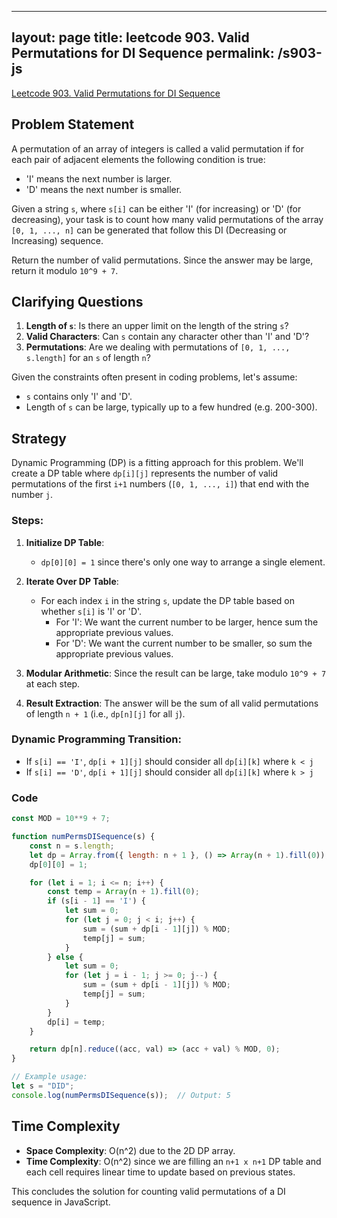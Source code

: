 
---
layout: page
title: leetcode 903. Valid Permutations for DI Sequence
permalink: /s903-js
---
[Leetcode 903. Valid Permutations for DI Sequence](https://algoadvance.github.io/algoadvance/l903)
## Problem Statement

A permutation of an array of integers is called a valid permutation if for each pair of adjacent elements the following condition is true:

- 'I' means the next number is larger.
- 'D' means the next number is smaller.

Given a string `s`, where `s[i]` can be either 'I' (for increasing) or 'D' (for decreasing), your task is to count how many valid permutations of the array `[0, 1, ..., n]` can be generated that follow this DI (Decreasing or Increasing) sequence.

Return the number of valid permutations. Since the answer may be large, return it modulo `10^9 + 7`.

## Clarifying Questions

1. **Length of `s`**: Is there an upper limit on the length of the string `s`?
2. **Valid Characters**: Can `s` contain any character other than 'I' and 'D'?
3. **Permutations**: Are we dealing with permutations of `[0, 1, ..., s.length]` for an `s` of length `n`? 

Given the constraints often present in coding problems, let's assume:
- `s` contains only 'I' and 'D'.
- Length of `s` can be large, typically up to a few hundred (e.g. 200-300).

## Strategy

Dynamic Programming (DP) is a fitting approach for this problem. We'll create a DP table where `dp[i][j]` represents the number of valid permutations of the first `i+1` numbers (`[0, 1, ..., i]`) that end with the number `j`.

### Steps:

1. **Initialize DP Table**: 
   - `dp[0][0] = 1` since there's only one way to arrange a single element.

2. **Iterate Over DP Table**:
   - For each index `i` in the string `s`, update the DP table based on whether `s[i]` is 'I' or 'D'.
     - For 'I': We want the current number to be larger, hence sum the appropriate previous values.
     - For 'D': We want the current number to be smaller, so sum the appropriate previous values.

3. **Modular Arithmetic**: Since the result can be large, take modulo `10^9 + 7` at each step.

4. **Result Extraction**: The answer will be the sum of all valid permutations of length `n + 1` (i.e., `dp[n][j]` for all `j`).

### Dynamic Programming Transition:
- If `s[i] == 'I'`, `dp[i + 1][j]` should consider all `dp[i][k]` where `k < j`
- If `s[i] == 'D'`, `dp[i + 1][j]` should consider all `dp[i][k]` where `k > j`

### Code

```javascript
const MOD = 10**9 + 7;

function numPermsDISequence(s) {
    const n = s.length;
    let dp = Array.from({ length: n + 1 }, () => Array(n + 1).fill(0));
    dp[0][0] = 1;

    for (let i = 1; i <= n; i++) {
        const temp = Array(n + 1).fill(0);
        if (s[i - 1] == 'I') {
            let sum = 0;
            for (let j = 0; j < i; j++) {
                sum = (sum + dp[i - 1][j]) % MOD;
                temp[j] = sum;
            }
        } else {
            let sum = 0;
            for (let j = i - 1; j >= 0; j--) {
                sum = (sum + dp[i - 1][j]) % MOD;
                temp[j] = sum;
            }
        }
        dp[i] = temp;
    }

    return dp[n].reduce((acc, val) => (acc + val) % MOD, 0);
}

// Example usage:
let s = "DID";
console.log(numPermsDISequence(s));  // Output: 5
```

## Time Complexity

- **Space Complexity**: O(n^2) due to the 2D DP array.
- **Time Complexity**: O(n^2) since we are filling an `n+1 x n+1` DP table and each cell requires linear time to update based on previous states.

This concludes the solution for counting valid permutations of a DI sequence in JavaScript.